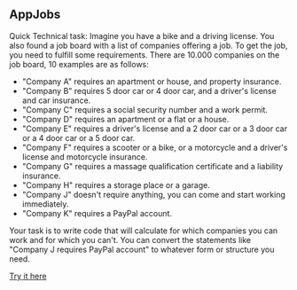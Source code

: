 ## AppJobs

Quick Technical task:
Imagine you have a bike and a driving license. You also found a job board with a list of companies offering a job. To get the job, you need to fulfill some requirements. There are 10.000 companies on the job board, 10 examples are as follows:
 
* "Company A" requires an apartment or house, and property insurance.
* "Company B" requires 5 door car or 4 door car, and a driver's license and car insurance.
* "Company C" requires a social security number and a work permit. 
* "Company D" requires an apartment or a flat or a house.
* "Company E" requires a driver's license and a 2 door car or a 3 door car or a 4 door car or a 5 door car.
* "Company F" requires a scooter or a bike, or a motorcycle and a driver's license and motorcycle insurance.
* "Company G" requires a massage qualification certificate and a liability insurance.
* "Company H" requires a storage place or a garage.
* "Company J" doesn't require anything, you can come and start working immediately.
* "Company K" requires a PayPal account.
 
Your task is to write code that will calculate for which companies you can work and for which you can't. You can convert the statements like "Company J requires PayPal account" to whatever form or structure you need.

[Try it here](http://sandbox.onlinephpfunctions.com/code/8d90aa7e1e7cd147ccda0667c6000f3f783c0039 "Try it here")
